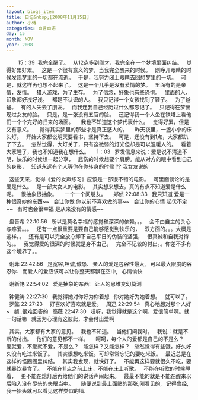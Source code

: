 ```yaml
---
layout: blogs_item
title: 日记&nbsp;[2008年11月15日]
author: 小傅
categories: 自言自语
day: 15
month: NOV
year: 2008
---
```




&nbsp; 
&nbsp;
&nbsp;
&nbsp; 15：39&nbsp;
我完全醒了。
&nbsp; 从12点多到刚才，我完全在一个梦境里面纠结。
&nbsp; 觉得好累好累。
&nbsp; 这是一个很有意义的梦，当我完全醒来的时候。
&nbsp; 刚睁开眼睛的时候发现梦里的一切都在流逝。
&nbsp; 于是，我努力闭上眼睛去回想梦里的一切。
&nbsp; 可是，就这样再也想不起来了。
&nbsp; 这是一个几乎是没有爱情的梦。
&nbsp; 里面有的是亲情，友情。
&nbsp; 猎人游戏，为了生存。
&nbsp; 为了信念，好象也有些恐惧。
&nbsp; 里面的人，印象都好浅好浅。
&nbsp; 都是不认识的人。
&nbsp; 我只记得一个女孩找到了鞋子。
&nbsp; 为了爸爸。
&nbsp; 有的人失去了朋友。
&nbsp; 而我连我自己经历过什么都忘记了。
&nbsp; 只记得在梦出现过女友的脸。
&nbsp; 只是，是一张没有五官的脸。
&nbsp; 还记得我一个人坐在铁塔上看他们一个个完好的归来的场面。
&nbsp;
&nbsp; 我也不知道这个梦代表什么。
&nbsp; 觉得好累，但是又有意义。
&nbsp;
&nbsp; 觉得其实梦里的那些才是真正感人的。
&nbsp;
&nbsp; 昨天夜里，一盏小小的床头灯。
&nbsp; 开始大家都说明天要看书，坚持下去。
&nbsp; 可是，还没有到1点，大家都趴了下去。
&nbsp; 忽然觉得，大灯关了，只有这微弱的灯光但却是可以温暖人的。
&nbsp; 看着大家睡了，我也不知道我在想什么。
&nbsp;
&nbsp; 1：03
&nbsp; 罗发信息来说：爱是说不清道不明，快乐的时候想一起分享，
&nbsp; 悲伤的时候想要个肩膀。能从对方的眼中看到自己的身影，
&nbsp; 知道永远有个人等你在你转身的时候 ?? 我女友说的

&nbsp;
这些天来，觉得《爱的发声练习》应该是一部很不错的电影。
&nbsp; 可里面谈论的是爱是什么。
&nbsp; 是一部大女人的电影。
&nbsp; 其实想来想去，真的有点不知道爱是什么呢。
&nbsp; 很抽象很抽象。
&nbsp;
&nbsp; 一个一个问朋友。
&nbsp;
&nbsp; 郑侦 22:08:33
&nbsp; 我只知道 爱是一种很奇妙的东西~~
&nbsp; 会让你做 你以前不喜欢做的事~~
&nbsp; 会让你的心情 起伏不定~~
&nbsp; 有时也会很幸福 是从来没有的情感~~

&nbsp; 盘音希 22:10:56
&nbsp; 所以是莫名幸福的感觉和深深的依赖。。。
&nbsp; 会不由自主的关心与疼爱。。。
&nbsp; 还有一点很重要是要自己能够感觉到快乐的，
&nbsp; 双方面的。。。大概是这样。。
&nbsp; 还有是可以完全放心卸下自己平日的伪装的坚强，
&nbsp; 很真诚和自我对待的。。
&nbsp; 我觉得爱的很深的时候就是身不由己，
&nbsp; 完全不记较的付出。。你差不多有这个境界了。。

&nbsp; 谢菲 22:42:56
&nbsp; 是宽容,坦诚,诚恳.
&nbsp; 亲人的爱是包容性最大,
&nbsp; 可以最大限度的容忍你.
&nbsp; 而爱人的爱应该可以让你整天都飘在空中,
&nbsp; 心情愉快

&nbsp; 谢新艳 22:54:02
&nbsp; 爱是抽象的东西!
&nbsp; 让人的思维变幻莫测

&nbsp; 钟健涛 22:27:30
&nbsp; 我觉得她对你好为你着想
&nbsp; 你对她好为她着想。
&nbsp; 就可以了。
&nbsp; 罗懿 22:27:23
&nbsp;&nbsp;&nbsp;
好喜欢好喜欢就是爱。
&nbsp; 周迅 22:29:54
&nbsp; 真心地想对那个人好~
&nbsp; 额..很难回答的
&nbsp; 高薇 22:47:30
&nbsp; 哎呀，我觉得就是这个啊，爱很简单啊。就一句话嘛
&nbsp; 就因为心理有这彼此，才会付出爱啊

&nbsp; 其实，大家都有大家的意见。
&nbsp; 我也不知道。
&nbsp; 当他们问我时，
&nbsp; 我说：就是不断的付出。
&nbsp; 他们的意见都不一样。
&nbsp;
&nbsp; 呵呵，每个人的爱都是自己的不是么？
&nbsp; 爱就爱，不爱就不爱，不是么？
&nbsp; 能怎样？又能怎样？
&nbsp; 忽然觉得有些饿，好久好久没有吃过米饭了。
&nbsp; 其实很想吃米饭。可却常常忘记的要吃米饭。
&nbsp; 最近总是在这样的怪圈圈里纠结。
&nbsp; 其实我发现，就快好了。
&nbsp; 不能再这样要就很久不吃，要就暴饮暴食了。
&nbsp; 不能在11点之前上床，不能在床上听歌。
&nbsp; 不能在听歌的时候睡着，
&nbsp; 更不能在熄灯后再给他们的说话声闹起来。
&nbsp; 最最不能的就是不能在醒来以后陷入没有尽头的失眠当中。
&nbsp;
&nbsp; 随便说到最上面贴的那张,刚看见的,
&nbsp; 记得曾经,我一抬头就可以看见这样类似的墙.


